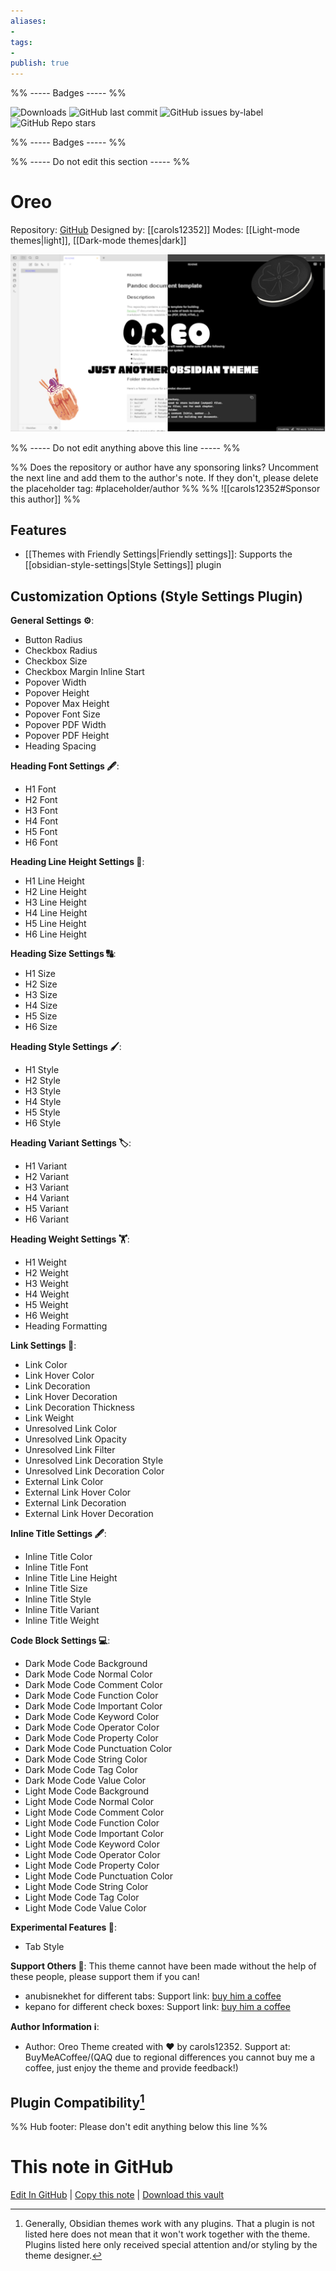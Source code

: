 ```yaml
---
aliases:
- 
tags: 
- 
publish: true
---
```


%% ----- Badges ----- %%

![Downloads](https://img.shields.io/badge/downloads-2711-573E7A?style=for-the-badge&logo=)
![GitHub last commit](https://img.shields.io/github/last-commit/carols12352/Oreo-theme?color=573E7A&label=last%20update&logo=github&style=for-the-badge)
![GitHub issues by-label](https://img.shields.io/github/issues/carols12352/Oreo-theme/help%20wanted?color=573E7A&logo=github&style=for-the-badge) 
![GitHub Repo stars](https://img.shields.io/github/stars/carols12352/Oreo-theme?color=573E7A&logo=github&style=for-the-badge)

%% ----- Badges ----- %%

%% ----- Do not edit this section ----- %%

# Oreo

Repository: [GitHub](https://github.com/carols12352/Oreo-theme)
Designed by: [[carols12352]]
Modes: [[Light-mode themes|light]], [[Dark-mode themes|dark]]



![screenshot](https://github.com/carols12352/Oreo-theme/raw/HEAD/images/thumbnail.png)

%% ----- Do not edit anything above this line ----- %% 

%% Does the repository or author have any sponsoring links? Uncomment the next line and add them to the author's note. If they don't, please delete the placeholder tag: #placeholder/author %%
%% ![[carols12352#Sponsor this author]] %%


## Features

- [[Themes with Friendly Settings|Friendly settings]]: Supports the [[obsidian-style-settings|Style Settings]] plugin

## Customization Options (Style Settings Plugin) 

**General Settings ⚙**: 
- Button Radius
- Checkbox Radius
- Checkbox Size
- Checkbox Margin Inline Start
- Popover Width
- Popover Height
- Popover Max Height
- Popover Font Size
- Popover PDF Width
- Popover PDF Height
- Heading Spacing

**Heading Font Settings 🖋️**: 
- H1 Font
- H2 Font
- H3 Font
- H4 Font
- H5 Font
- H6 Font

**Heading Line Height Settings 📏**: 
- H1 Line Height
- H2 Line Height
- H3 Line Height
- H4 Line Height
- H5 Line Height
- H6 Line Height

**Heading Size Settings 🔠**: 
- H1 Size
- H2 Size
- H3 Size
- H4 Size
- H5 Size
- H6 Size

**Heading Style Settings 🖌️**: 
- H1 Style
- H2 Style
- H3 Style
- H4 Style
- H5 Style
- H6 Style

**Heading Variant Settings 🏷️**: 
- H1 Variant
- H2 Variant
- H3 Variant
- H4 Variant
- H5 Variant
- H6 Variant

**Heading Weight Settings 🏋️**: 
- H1 Weight
- H2 Weight
- H3 Weight
- H4 Weight
- H5 Weight
- H6 Weight
- Heading Formatting

**Link Settings 🔗**: 
- Link Color
- Link Hover Color
- Link Decoration
- Link Hover Decoration
- Link Decoration Thickness
- Link Weight
- Unresolved Link Color
- Unresolved Link Opacity
- Unresolved Link Filter
- Unresolved Link Decoration Style
- Unresolved Link Decoration Color
- External Link Color
- External Link Hover Color
- External Link Decoration
- External Link Hover Decoration

**Inline Title Settings 🖋️**: 
- Inline Title Color
- Inline Title Font
- Inline Title Line Height
- Inline Title Size
- Inline Title Style
- Inline Title Variant
- Inline Title Weight

**Code Block Settings 💻**: 
- Dark Mode Code Background
- Dark Mode Code Normal Color
- Dark Mode Code Comment Color
- Dark Mode Code Function Color
- Dark Mode Code Important Color
- Dark Mode Code Keyword Color
- Dark Mode Code Operator Color
- Dark Mode Code Property Color
- Dark Mode Code Punctuation Color
- Dark Mode Code String Color
- Dark Mode Code Tag Color
- Dark Mode Code Value Color
- Light Mode Code Background
- Light Mode Code Normal Color
- Light Mode Code Comment Color
- Light Mode Code Function Color
- Light Mode Code Important Color
- Light Mode Code Keyword Color
- Light Mode Code Operator Color
- Light Mode Code Property Color
- Light Mode Code Punctuation Color
- Light Mode Code String Color
- Light Mode Code Tag Color
- Light Mode Code Value Color

**Experimental Features 🧪**: 
- Tab Style

**Support Others 🎇**: This theme cannot have been made without the help of these people, please support them if you can!
- anubisnekhet for different tabs: Support link: [buy him a coffee](https://www.buymeacoffee.com/anubisnekhet)
- kepano for different check boxes: Support link: [buy him a coffee](https://www.buymeacoffee.com/kepano)

**Author Information ℹ**: 
- Author: Oreo Theme created with ❤︎ by carols12352. Support at: BuyMeACoffee/(QAQ due to regional differences you cannot buy me a coffee, just enjoy the theme and provide feedback!)

## Plugin Compatibility[^1]


[^1]: Generally, Obsidian themes work with any plugins. That a plugin is not listed here does not mean that it won't work together with the theme. Plugins listed here only received special attention and/or styling by the theme designer.

%% Hub footer: Please don't edit anything below this line %%

# This note in GitHub

<span class="git-footer">[Edit In GitHub](https://github.dev/obsidian-community/obsidian-hub/blob/main/02%20-%20Community%20Expansions/02.05%20All%20Community%20Expansions/Themes/Oreo.md "git-hub-edit-note") | [Copy this note](https://raw.githubusercontent.com/obsidian-community/obsidian-hub/main/02%20-%20Community%20Expansions/02.05%20All%20Community%20Expansions/Themes/Oreo.md "git-hub-copy-note") | [Download this vault](https://github.com/obsidian-community/obsidian-hub/archive/refs/heads/main.zip "git-hub-download-vault") </span>
